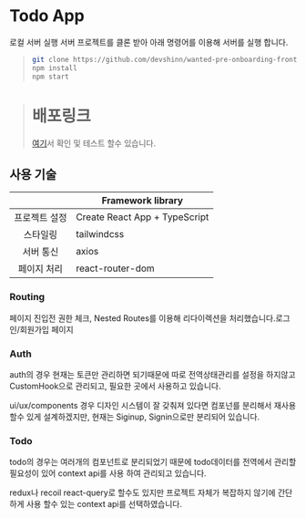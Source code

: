 # Todo App

로컬 서버 실행
서버 프로젝트를 클론 받아 아래 명령어를 이용해 서버를 실행 합니다.

> ```bash
> git clone https://github.com/devshinn/wanted-pre-onboarding-frontend.git
> npm install
> npm start
> ```

> # 배포링크
>
> [여기](https://wanted-pre-onboarding-frontend-three-delta.vercel.app/)서 확인 및 테스트 할수 있습니다.

## 사용 기술

|               | Framework library             |
| :-----------: | ----------------------------- |
| 프로젝트 설정 | Create React App + TypeScript |
|   스타일링    | tailwindcss                   |
|   서버 통신   | axios                         |
|  페이지 처리  | react-router-dom              |

### Routing

페이지 진입전 권한 체크, Nested Routes를 이용해 리다이렉션을 처리했습니다.로그인/회원가입 페이지

### Auth

auth의 경우 현재는 토큰만 관리하면 되기때문에 따로 전역상태관리를 설정을 하지않고 CustomHook으로 관리되고, 필요한 곳에서 사용하고 있습니다.

ui/ux/components 경우 디자인 시스템이 잘 갖춰져 있다면 컴포넌를 분리해서 재사용 할수 있게 설계하겠지만, 현재는 Siginup, Signin으로만 분리되어 있습니다.

### Todo

todo의 경우는 여러개의 컴포넌트로 분리되었기 때문에 todo데이터를 전역에서 관리할 필요성이 있어 context api를 사용 하여 관리되고 있습니다.

redux나 recoil react-query로 할수도 있지만 프로젝트 자체가 복잡하지 않기에 간단하게 사용 할수 있는 context api를 선택하였습니다.
